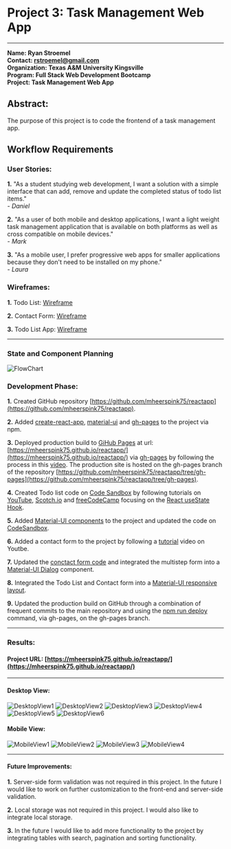 # Project 3: Task Management Web App

---

**Name:  Ryan Stroemel**  
**Contact: rstroemel@gmail.com**  
**Organization: Texas A&M University Kingsville**  
**Program:  Full Stack Web Development Bootcamp**  
**Project:  Task Management Web App**

## Abstract:  
The purpose of this project is to code the frontend of a task management app.

## Workflow Requirements

### User Stories:

**1.** "As a student studying web development, I want a solution with a simple interface that can add, remove and update the completed status of todo list items."  
*- Daniel*

**2.** "As a user of both mobile and desktop applications, I want a light weight task management application that is available on both platforms as well as cross compatible on mobile devices."  
*- Mark*

**3.** "As a mobile user, I prefer progressive web apps for smaller applications because they don't need to be installed on my phone."  
*- Laura*


### Wireframes:

**1.** Todo List: [Wireframe](https://codesandbox.io/s/react-todo-list-use-state-bewkb)

**2.** Contact Form: [Wireframe](https://codesandbox.io/s/multi-step-contact-form-0n53k)

**3.** Todo List App: [Wireframe](https://codesandbox.io/s/todoapp1-edit-59g2z)

---
### State and Component Planning

![FlowChart](./src/images/flowchart/TodoAppFlowChart.jpg)

### Development Phase:

**1.** Created GitHub repository [https://github.com/mheerspink75/reactapp](https://github.com/mheerspink75/reactapp).

**2.** Added [create-react-app](https://github.com/facebook/create-react-app), [material-ui](https://material-ui.com/) and [gh-pages](https://www.npmjs.com/package/gh-pages) to the project via npm.

**3.** Deployed production build to [GiHub Pages](https://pages.github.com/) at url: [https://mheerspink75.github.io/reactapp/](https://mheerspink75.github.io/reactapp/) via [gh-pages](https://www.npmjs.com/package/gh-pages) by following the process in this [video](https://youtu.be/517npPWIb8Q). The production site is hosted on the gh-pages branch of the repository [https://github.com/mheerspink75/reactapp/tree/gh-pages](https://github.com/mheerspink75/reactapp/tree/gh-pages).

**4.** Created Todo list code on [Code Sandbox](https://codesandbox.io/s/todolistapp-29m9s) by following tutorials on [YouTube](https://youtu.be/mxK8b99iJTg), [Scotch.io](https://scotch.io/tutorials/build-a-react-to-do-app-with-react-hooks-no-class-components) and [freeCodeCamp](https://www.freecodecamp.org/news/how-to-build-a-todo-list-with-react-hooks-ebaa4e3db3b/) focusing on the [React useState Hook](https://reactjs.org/docs/hooks-state.html). 

**5.** Added [Material-UI components](https://material-ui.com/getting-started/supported-components/) to the project and updated the code on [CodeSandbox](https://codesandbox.io/s/react-todo-list-use-state-bewkb).

**6.** Added a contact form to the project by following a [tutorial](https://youtu.be/zT62eVxShsY) video on Youtbe.

**7.** Updated the [conctact form code](https://codesandbox.io/s/multi-step-contact-form-0n53k) and integrated the multistep form into a [Material-UI Dialog](https://material-ui.com/components/dialogs/) component.

**8.** Integrated the Todo List and Contact form into a [Material-UI responsive layout](https://codesandbox.io/s/7xdjq).

**9.** Updated the production build on GitHub through a combination of frequent commits to the main repository and using the [npm run deploy](https://create-react-app.dev/docs/deployment) command, via gh-pages, on the gh-pages branch.

---
### Results:

#### Project URL: [https://mheerspink75.github.io/reactapp/](https://mheerspink75.github.io/reactapp/)

---

#### Desktop View:

![DesktopView1](./src/images/screenshots/desktop&#32;view/TodoListAppDesktopView1.jpg) ![DesktopView2](./src/images/screenshots/desktop&#32;view/TodoListAppDesktopView2.jpg) ![DesktopView3](./src/images/screenshots/desktop&#32;view/TodoListAppDesktopView3.jpg) ![DesktopView4](./src/images/screenshots/desktop&#32;view/TodoListAppDesktopView4.jpg) ![DesktopView5](./src/images/screenshots/desktop&#32;view/TodoListAppDesktopView5.jpg) ![DesktopView6](./src/images/screenshots/desktop&#32;view/TodoListAppDesktopView6.jpg)

#### Mobile View:
![MobileView1](./src/images/screenshots/mobile&#32;view/TodoListAppMobileView1.jpg) ![MobileView2](./src/images/screenshots/mobile&#32;view/TodoListAppMobileView2.jpg) ![MobileView3](./src/images/screenshots/mobile&#32;view/TodoListAppMobileView3.jpg) ![MobileView4](./src/images/screenshots/mobile&#32;view/TodoListAppMobileView4.jpg)

---

#### Future Improvements:

**1.** Server-side form validation was not required in this project. In the future I would like to work on further customization to the front-end and server-side validation.

**2.** Local storage was not required in this project. I would also like to integrate local storage.

**3.** In the future I would like to add more functionality to the project by integrating tables with search, pagination and sorting functionality.

